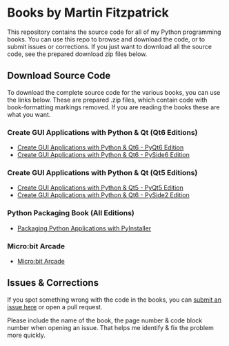 # Books by Martin Fitzpatrick

This repository contains the source code for all of my Python programming books.
You can use this repo to browse and download the code, or to submit issues or
corrections. If you just want to download all the source code, see the
prepared download zip files below.

## Download Source Code

To download the complete source code for the various books, you can use the
links below. These are prepared .zip files, which contain code with book-formatting markings removed. If you are reading the books these are what you want.

### Create GUI Applications with Python & Qt (Qt6 Editions)

* [Create GUI Applications with Python & Qt6 - PyQt6 Edition](https://downloads.martinfitzpatrick.com/pyqt6-source.zip)
* [Create GUI Applications with Python & Qt6 - PySide6 Edition](https://downloads.martinfitzpatrick.com/pyside6-source.zip)

### Create GUI Applications with Python & Qt (Qt5 Editions)

* [Create GUI Applications with Python & Qt5 - PyQt5 Edition](https://downloads.martinfitzpatrick.com/pyqt5-source.zip)
* [Create GUI Applications with Python & Qt6 - PySide2 Edition](https://downloads.martinfitzpatrick.com/pyside2-source.zip)

### Python Packaging Book (All Editions)

* [Packaging Python Applications with PyInstaller](https://downloads.martinfitzpatrick.com/python-packaging-source.zip)

### Micro:bit Arcade

* [Micro:bit Arcade](https://downloads.martinfitzpatrick.com/microbit-games-source.zip)


## Issues & Corrections

If you spot something wrong with the code in the books, you can [submit an issue here](https://github.com/mfitzp/books/issues) or open a pull request.

Please include the name of the book, the page number & code block number when opening an issue. That helps me identify & fix the problem more quickly.
